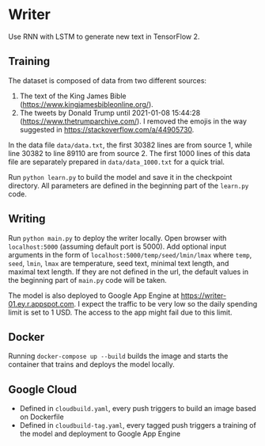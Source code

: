 # Writer

Use RNN with LSTM to generate new text in TensorFlow 2.

## Training

The dataset is composed of data from two different sources:

1. The text of the King James Bible (https://www.kingjamesbibleonline.org/).
2. The tweets by Donald Trump until 2021-01-08 15:44:28 (https://www.thetrumparchive.com/). I removed the emojis in the way suggested in https://stackoverflow.com/a/44905730.

In the data file `data/data.txt`, the first 30382 lines are from source 1, while line 30382 to line 89110 are from source 2. The first 1000 lines of this data file are separately prepared in `data/data_1000.txt` for a quick trial.

Run `python learn.py` to build the model and save it in the checkpoint directory. All parameters are defined in the beginning part of the `learn.py` code.

## Writing

Run `python main.py` to deploy the writer locally. Open browser with `localhost:5000` (assuming default port is 5000). Add optional input arguments in the form of `localhost:5000/temp/seed/lmin/lmax` where `temp`, `seed`, `lmin`, `lmax` are temperature, seed text, minimal text length, and maximal text length. If they are not defined in the url, the default values in the beginning part of `main.py` code will be taken.

The model is also deployed to Google App Engine at https://writer-01.ey.r.appspot.com. I expect the traffic to be very low so the daily spending limit is set to 1 USD. The access to the app might fail due to this limit.

## Docker

Running `docker-compose up --build` builds the image and starts the container that trains and deploys the model locally.

## Google Cloud

- Defined in `cloudbuild.yaml`, every push triggers to build an image based on Dockerfile
- Defined in `cloudbuild-tag.yaml`, every tagged push triggers a training of the model and deployment to Google App Engine
